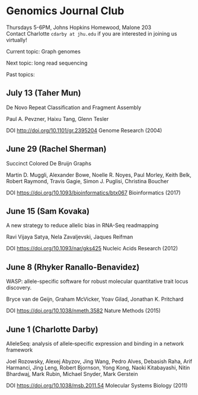 # Genomics Journal Club
Thursdays 5-6PM, Johns Hopkins Homewood, Malone 203  
Contact Charlotte ```cdarby at jhu.edu``` if you are interested in joining us virtually!

Current topic: Graph genomes

Next topic: long read sequencing

Past topics:

## July 13 (Taher Mun)

De Novo Repeat Classification and Fragment Assembly

Paul A. Pevzner, Haixu Tang, Glenn Tesler

DOI http://doi.org/10.1101/gr.2395204 Genome Research (2004)

## June 29 (Rachel Sherman)

Succinct Colored De Bruijn Graphs

Martin D. Muggli, Alexander Bowe, Noelle R. Noyes, Paul Morley, Keith Belk, Robert Raymond, Travis Gagie, Simon J. Puglisi, Christina Boucher

DOI https://doi.org/10.1093/bioinformatics/btx067 Bioinformatics (2017)

## June 15 (Sam Kovaka)

A new strategy to reduce allelic bias in RNA-Seq readmapping

Ravi Vijaya Satya, Nela Zavaljevski, Jaques Reifman

DOI https://doi.org/10.1093/nar/gks425 Nucleic Acids Research (2012)

## June 8 (Rhyker Ranallo-Benavidez)

WASP: allele-specific software for robust molecular quantitative trait locus discovery.

Bryce van de Geijn, Graham McVicker, Yoav Gilad, Jonathan K. Pritchard

DOI https://doi.org/10.1038/nmeth.3582 Nature Methods (2015)


## June 1 (Charlotte Darby)

AlleleSeq: analysis of allele‐specific expression and binding in a network framework

Joel Rozowsky, Alexej Abyzov, Jing Wang, Pedro Alves, Debasish Raha, Arif Harmanci, Jing Leng, Robert Bjornson, Yong Kong, Naoki Kitabayashi, Nitin Bhardwaj, Mark Rubin, Michael Snyder, Mark Gerstein


DOI https://doi.org/10.1038/msb.2011.54 Molecular Systems Biology (2011)
